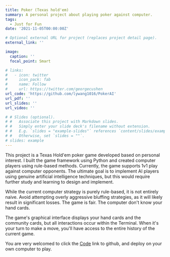 ```yaml
---
title: Poker (Texas hold'em)
summary: A personal project about playing poker against computer.
tags:
  - Just for Fun
date: '2021-11-05T00:00:00Z'

# Optional external URL for project (replaces project detail page).
external_link: ''

image:
  caption: ''
  focal_point: Smart

# links:
#   - icon: twitter
#     icon_pack: fab
#     name: Follow
#     url: https://twitter.com/georgecushen
url_code: 'https://github.com/lywang1016/PokerAI'
url_pdf: ''
url_slides: ''
url_video: ''

# # Slides (optional).
# #   Associate this project with Markdown slides.
# #   Simply enter your slide deck's filename without extension.
# #   E.g. `slides = "example-slides"` references `content/slides/example-slides.md`.
# #   Otherwise, set `slides = ""`.
# slides: example
---
```


This project is a Texas Hold'em poker game developed based on personal interest. I built the game framework using Python and created computer players using rule-based methods. Currently, the game supports 1v1 play against computer opponents. The ultimate goal is to implement AI players using genuine artificial intelligence techniques, but this would require further study and learning to design and implement.

While the current computer strategy is purely rule-based, it is not entirely naive. Avoid attempting overly aggressive bluffing strategies, as it will likely result in significant losses. The game is fair. The computer don't know your hand cards.

The game's graphical interface displays your hand cards and the community cards, but all interactions occur within the Terminal. When it's your turn to make a move, you'll have access to the entire history of the current game.

You are very welcomed to click the [Code](https://github.com/lywang1016/PokerAI) link to github, and deploy on your own computer to play.
